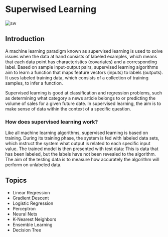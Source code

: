 # Superwised Learning
![sw](https://user-images.githubusercontent.com/108134942/235795118-eb53ad63-6ae4-4f62-97d0-7ecbfbdc9094.png)


## Introduction

A machine learning paradigm known as supervised learning is used to solve issues when the data at hand consists of labeled examples, which means that each data point has characteristics (covariates) and a corresponding label. Based on sample input-output pairs, supervised learning algorithms aim to learn a function that maps feature vectors (inputs) to labels (outputs). It uses labeled training data, which consists of a collection of training samples, to infer a function. 

Supervised learning is good at classification and regression problems, such as determining what category a news article belongs to or predicting the volume of sales for a given future date. In supervised learning, the aim is to make sense of data within the context of a specific question.
### How does supervised learning work?
Like all machine learning algorithms, supervised learning is based on training. During its training phase, the system is fed with labeled data sets, which instruct the system what output is related to each specific input value. The trained model is then presented with test data: This is data that has been labeled, but the labels have not been revealed to the algorithm. The aim of the testing data is to measure how accurately the algorithm will perform on unlabeled data.

## Topics
  * Linear Regression
  * Gradient Descent
  * Logistic Regression
  * Perceptron
  * Neural Nets
  * K-Nearest Neighbors
  * Ensemble Learning
  * Decision Tree








